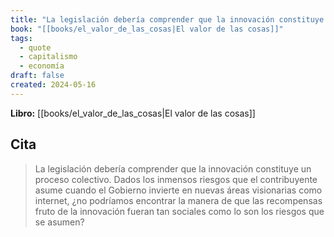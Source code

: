 ```yaml
---
title: "La legislación debería comprender que la innovación constituye un proceso colect..."
book: "[[books/el_valor_de_las_cosas|El valor de las cosas]]"
tags:
  - quote
  - capitalismo
  - economía
draft: false
created: 2024-05-16
---
```


**Libro:** [[books/el_valor_de_las_cosas|El valor de las cosas]]

## Cita
> La legislación debería comprender que la innovación constituye un proceso colectivo. Dados los inmensos riesgos que el contribuyente asume cuando el Gobierno invierte en nuevas áreas visionarias como internet, ¿no podríamos encontrar la manera de que las recompensas fruto de la innovación fueran tan sociales como lo son los riesgos que se asumen?
